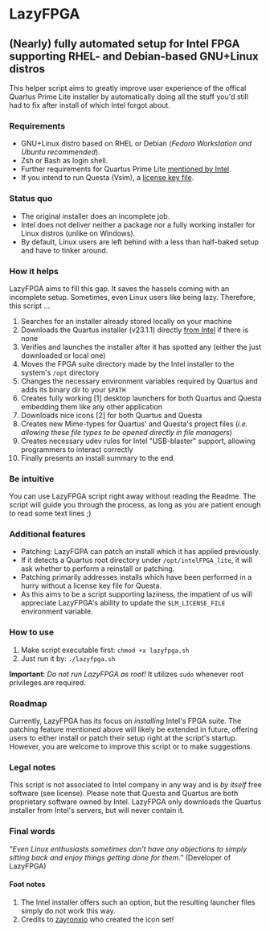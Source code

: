 # LazyFPGA

## (Nearly) fully automated setup for Intel FPGA supporting RHEL- and Debian-based GNU+Linux distros
This helper script aims to greatly improve user experience of the offical Quartus Prime Lite installer
by automatically doing all the stuff you'd still had to fix after install of which Intel forgot about.

### Requirements
* GNU+Linux distro based on RHEL or Debian (*Fedora Workstation and Ubuntu recommended*).
* Zsh or Bash as login shell.
* Further requirements for Quartus Prime Lite [mentioned by Intel](https://www.intel.com/content/www/us/en/support/programmable/support-resources/design-software/os-support.html).
* If you intend to run Questa (Vsim), a [license key file](https://licensing.intel.com).

### Status quo
* The original installer does an incomplete job.
* Intel does not deliver neither a package nor a fully working installer for Linux distros (unlike on Windows).
* By default, Linux users are left behind with a less than half-baked setup and have to tinker around.

### How it helps
LazyFPGA aims to fill this gap. It saves the hassels coming with an incomplete setup.
Sometimes, even Linux users like being lazy. Therefore, this script ...

1. Searches for an installer already stored locally on your machine
2. Downloads the Quartus installer (v23.1.1) directly [from Intel](https://www.intel.com/content/www/us/en/software-kit/825277/intel-quartus-prime-lite-edition-design-software-version-23-1-1-for-linux.html) if there is none
3. Verifies and launches the installer after it has spotted any (either the just downloaded or local one)
3. Moves the FPGA suite directory made by the Intel installer to the system's `/opt` directory
4. Changes the necessary environment variables required by Quartus and adds its binary dir to your `$PATH`
5. Creates fully working [1] desktop launchers for both Quartus and Questa embedding them like any other application
6. Downloads nice icons [2] for both Quartus and Questa
7. Creates new Mime-types for Quartus' and Questa's project files (*i.e. allowing these file types to be opened directly in file managers*)
8. Creates necessary udev rules for Intel "USB-blaster" support, allowing programmers to interact correctly
9. Finally presents an install summary to the end.

### Be intuitive
You can use LazyFPGA script right away without reading the Readme. The script will guide you through the process,
as long as you are patient enough to read some text lines ;)

### Additional features
* Patching: LazyFGPA can patch an install which it has applied previously.
* If it detects a Quartus root directory under `/opt/intelFPGA_lite`, it will ask whether to perform a reinstall or patching.
* Patching primarily addresses installs which have been performed in a hurry without a license key file for Questa.
* As this aims to be a script supporting laziness, the impatient of us will appreciate LazyFPGA's ability to update the `$LM_LICENSE_FILE` environment variable.

### How to use
1. Make script executable first: `chmod +x lazyfpga.sh`
2. Just run it by: `./lazyfpga.sh`

**Important**: *Do not run LazyFPGA as root!* It utilizes `sudo` whenever root privileges are required. 

### Roadmap
Currently, LazyFPGA has its focus on *installing* Intel's FPGA suite. The patching feature mentioned above will likely be extended in future, offering users to either install or patch their setup right at the script's startup.
However, you are welcome to improve this script or to make suggestions.

### Legal notes
This script is not associated to Intel company in any way and is *by itself* free software (see license). Please note that Questa and Quartus are both proprietary software owned by Intel. LazyFPGA only downloads the Quartus installer from Intel's servers, but will never contain it.

### Final words
*"Even Linux enthusiasts sometimes don't have any objections to simply sitting back and enjoy things getting done for them."* (Developer of LazyFPGA)

#### Foot notes
1. The Intel installer offers such an option, but the resulting launcher files simply do not work this way.
2. Credits to [zayronxio](https://github.com/zayronxio/Elementary-KDE-Icons) who created the icon set!
